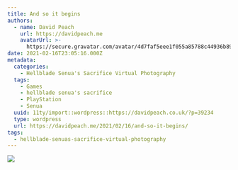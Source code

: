 ```yaml
---
title: And so it begins
authors:
  - name: David Peach
    url: https://davidpeach.me
    avatarUrl: >-
      https://secure.gravatar.com/avatar/4d7faf5eee1f055a85788c44936b8995eaab6dfb004e7854ec747ccb272e91ee?s=96&d=mm&r=g
date: 2021-02-16T23:05:16.000Z
metadata:
  categories:
    - Hellblade Senua's Sacrifice Virtual Photography
  tags:
    - Games
    - hellblade senua's sacrifice
    - PlayStation
    - Senua
  uuid: 11ty/import::wordpress::https://davidpeach.co.uk/?p=39234
  type: wordpress
  url: https://davidpeach.me/2021/02/16/and-so-it-begins/
tags:
  - hellblade-senuas-sacrifice-virtual-photography
---
```

[![](/assets/And-so-it-begins-2048x1152-etfGWEirpE0f.jpg)](/assets/And-so-it-begins-2048x1152-etfGWEirpE0f.jpg)